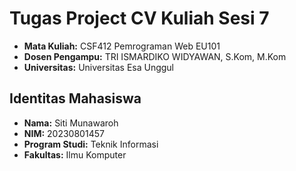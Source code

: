 #  Tugas Project CV Kuliah Sesi 7

- **Mata Kuliah:**
 CSF412 Pemrograman Web EU101
- **Dosen Pengampu:** 
TRI ISMARDIKO WIDYAWAN, S.Kom, M.Kom
- **Universitas:** 
Universitas Esa Unggul

## Identitas Mahasiswa

- **Nama:** Siti Munawaroh
- **NIM:** 20230801457
- **Program Studi:** Teknik Informasi
- **Fakultas:** Ilmu Komputer